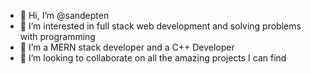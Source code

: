- 👋 Hi, I’m @sandepten
- 👀 I’m interested in full stack web development and solving problems with programming
- 🌱 I’m a MERN stack developer and a C++ Developer
- 💞️ I’m looking to collaborate on all the amazing projects I can find
<!---
sandepten/sandepten is a ✨ special ✨ repository because its `README.md` (this file) appears on your GitHub profile.
You can click the Preview link to take a look at your changes.
--->
